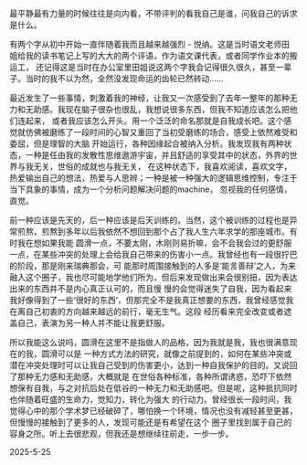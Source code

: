 最平静最有力量的时候往往是向内看，不带评判的看我自己是谁，问我自己的诉求是什么。

有两个字从初中开始一直伴随着我而且越来越强烈 - 悦纳。这是当时语文老师田姐给我的读书笔记上写的大大的两个评语，作为语文课代表，或者同学作业本的搬运工，
还记得这是当时在办公室里田姐说这两个字我会记得很久很久，甚至一辈子。当时的我不以为然，全然没发现命运的齿轮已然转动......

最近发生了一些事情，刺激着我的神经，让我又一次感受到了去年一整年的那种无力和无助感。我现在脑子很杂也很乱，我想说很多东西，但我不知道应该怎么把他们连起来，
或者我应该怎么开头。用一个泛泛的命名那就是自我成长吧。这个感觉就仿佛被磨练了一段时间的心智又重回了当初受磨练的场合，感受上依然难受和委屈，但是理智的大脑
开始运行，各种因缘起合被纳入分析。我发现我有两种状态，一种是任由我的发散性思维遨游宇宙，并且舒适的享受其中的状态，外界的世界与我无关，世俗的成就也与我无关，
在这种状态下，我喜欢阅读，喜欢文字，热爱输出自己的想法，热爱与人思辨；一种是被一种强大的逻辑思维控制，专注于当下具象的事情，成为一个分析问题解决问题的machine，
忽视我的任何感情，直觉。

前一种应该是先天的，后一种应该是后天训练的。当然，这个被训练的过程也是异常煎熬，煎熬到多年以后我依然不想回到那个占了我人生六年求学的那座城市。有时我在想如果我能
圆滑一点，不要太刚，木刚则易折嘛，会不会我会过的更舒服一点，在某些冲突的处理上会给我自己带来的伤害小一点。我曾经也有一段很拧巴的阶段，那是刚来瑞典那会，可
能那时周围接触到的人多是‘能言善辩’之人，为来融入这个圈子，我也尽可能地学他们所为，但后来发现做出来会很别扭，因为表达出来的东西并不是内心真正认可的，而且慢
慢的会觉得迷失了自我，因为看起来我好像得到了一些‘很好的东西’，但那完全不是我真正想要的东西，我曾经感觉我在离自己初衷的方向越来越远的前行，毫无生气。这段
经历看来完全改变或者遮盖自己，表演为另一种人并不能让我更舒服。

所以我能这么说吗，圆滑在这里不是指做人的品格，因为我就是我，我也很满意现在的我，圆滑可以是
一种方式方法的研究，就像之前提到的，如何在某些冲突或潜在冲突处理时可以让我自己受到的伤害更小，达到一种自我保护的目的。又说回了那种无力感和无助感，大概就是
在世俗各种标准，各种所谓诱惑，恐吓下依然想保有自我，与之对抗后处在低谷的一种无力和无助感吧。但是呢，这种抵抗同时也伴随着旺盛的生命力，觉知力，转化为强大
的行动力。曾经很长一段时间，我觉得心中的那个学术梦已经破碎了，哪怕换一个环境，情况也没有减轻甚至更甚，但慢慢的接触到了更多的人，发现可能还是有希望在这个
圈子里找到属于自己的容身之所。听上去很悲观，但我还是想继续往前走，一步一步。

2025-5-25

